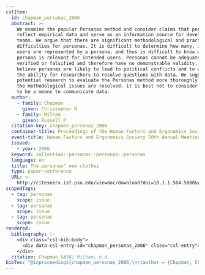 ```yaml
---
cslItem:
  id: chapman_personas_2006
  abstract: >-
    We examine the popular Personas method and consider claims that personas can
    reflect empirical data and serve as an information source for development
    teams. We argue that there are significant methodological and practical
    difficulties for personas. It is difficult to determine how many, if any,
    users are represented by a persona, and thus is difficult to know whether a
    persona is relevant for intended users. Personas cannot be adequately
    verified or falsified and therefore have no demonstrable validity. We
    believe personas are likely to lead to political conflicts and to undermine
    the ability for researchers to resolve questions with data. We suggest
    potential research to evaluate the Personas method more thoroughly. Until
    the methodological issues are resolved, it is best not to consider personas
    to be a means to communicate data.
  author:
    - family: Chapman
      given: Christopher N
    - family: Milham
      given: Russell P
  citation-key: chapman_personas_2006
  container-title: Proceedings of the Human Factors and Ergonomics Society 50th Annual Meeting.
  event-title: Human Factors and Ergonomics Society 50th Annual Meeting
  issued:
    - year: 2006
  keyword: collection::personas::personas::personas
  language: en
  title: The personas' new clothes
  type: paper-conference
  URL: >-
    http://citeseerx.ist.psu.edu/viewdoc/download?doi=10.1.1.564.5808&rep=rep1&type=pdf
scopedTags:
  - tag: personas
    scope: issue
  - tag: personas
    scope: issue
  - tag: personas
    scope: issue
rendered:
  bibliography: |-
    <div class="csl-bib-body">
      <div data-csl-entry-id="chapman_personas_2006" class="csl-entry">Chapman, C. N., &#38; Milham, R. P. n.d.. The personas’ new clothes. <i>Proceedings of the Human Factors and Ergonomics Society 50th Annual Meeting.</i> Human Factors and Ergonomics Society 50th Annual Meeting. http://citeseerx.ist.psu.edu/viewdoc/download?doi=10.1.1.564.5808&#38;rep=rep1&#38;type=pdf</div>
    </div>
  citation: Chapman &#38; Milham, n.d.
bibTex: "@inproceedings{chapman_personas_2006,\n\tauthor = {Chapman, Christopher N and Milham, Russell P},\n\tbooktitle = {Proceedings of the {Human} {Factors} and {Ergonomics} {Society} 50th {Annual} {Meeting}.},\n\ttitle = {The personas' new clothes},\n\thowpublished = {http://citeseerx.ist.psu.edu/viewdoc/download?doi=10.1.1.564.5808&rep=rep1&type=pdf},\n}\n\n"
---
```

